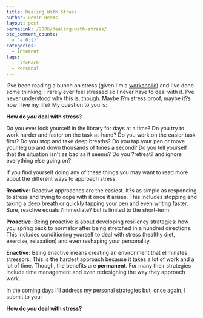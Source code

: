 ```yaml
---
title: Dealing With Stress
author: Devin Reams
layout: post
permalink: /2006/dealing-with-stress/
btc_comment_counts:
  - 'a:0:{}'
categories:
  - Internet
tags:
  - Lifehack
  - Personal
---
```

I?ve been reading a bunch on stress (given I'm a <a href="https://devin.reams.me/2006/workaholics/">workaholic</a>) and I've done some thinking: I rarely ever feel stressed so I never have to deal with it. I've never understood why this is, though. Maybe I?m stress proof, maybe it?s how I live my life? My question to you is:

<strong>How do <em>you</em> deal with stress?</strong>

Do you ever lock yourself in the library for days at a time? Do you try to work harder and faster on the task at-hand? Do you work on the easier task first? Do you stop and take deep breaths? Do you tap your pen or move your leg up and down thousands of times a second? Do you tell yourself that the situation isn't as bad as it seems? Do you ?retreat? and ignore everything else going on?

If you find yourself doing any of these things you may want to read more about the different ways to approach stress.

<strong>Reactive: </strong>Reactive approaches are the easiest. It?s as simple as responding to stress and trying to cope with it once it arises. This includes stopping and taking a deep breath or quickly tapping your pen and even writing faster. Sure, reactive equals ?immediate? but is limited to the short-term.

<strong>Proactive: </strong>Being proactive is about developing resiliency strategies: how you spring back to normalcy after being stretched in a hundred directions. This includes conditioning yourself to deal with stress (healthy diet, exercise, relaxation) and even reshaping your personality.

<strong>Enactive:</strong> Being enactive means creating an environment that eliminates stressors. This is the hardest approach because it takes a lot of work and a lot of time. Though, the benefits are <strong>permanent</strong>. For many their strategies include time management and even redesigning the way they approach work.

In the coming days I'll address my personal strategies but, once again, I submit to you:

<strong>How do <em>you</em> deal with stress?</strong>